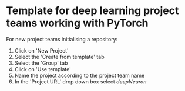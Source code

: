 # Template for deep learning project teams working with PyTorch

For new project teams initialising a repository: 
1. Click on 'New Project'
2. Select the 'Create from template' tab
3. Select the 'Group' tab
4. Click on 'Use template'
5. Name the project according to the project team name
6. In the 'Project URL' drop down box select *deepNeuron*
